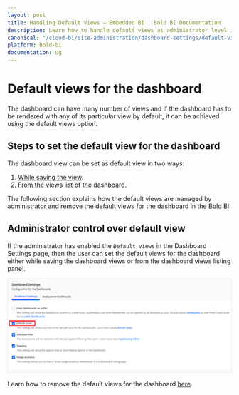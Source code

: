 ```yaml
---
layout: post
title: Handling Default Views – Embedded BI | Bold BI Documentation
description: Learn how to handle default views at administrator level in Bold BI Embedded to let users choose a view as default view.
canonical: "/cloud-bi/site-administration/dashboard-settings/default-views/"
platform: bold-bi
documentation: ug
---
```


# Default views for the dashboard

The dashboard can have many number of views and if the dashboard has to be rendered with any of its particular view by default, it can be achieved using the default views option.

## Steps to set the default view for the dashboard

The dashboard view can be set as default view in two ways:

1. [While saving the view](/embedded-bi/managing-resources/manage-dashboards/manage-dashboard-views/#steps-to-add-a-dashboard-view).
2. [From the views list of the dashboard](/embedded-bi/managing-resources/manage-dashboards/manage-dashboard-views/#set-a-default-view-for-the-dashboard).

The following section explains how the default views are managed by administrator and remove the default views for the dashboard in the Bold BI.

## Administrator control over default view

If the administrator has enabled the `Default views` in the Dashboard Settings page, then the user can set the default views for the dashboard either while saving the dashboard views or from the dashboard views listing panel.

![Default views enabled](/static/assets/embedded/site-administration/images/default-view-enabled.png)

Learn how to remove the default views for the dashboard [here](/embedded-bi/managing-resources/manage-dashboards/manage-dashboard-views/#remove-a-default-view-for-the-dashboard).
